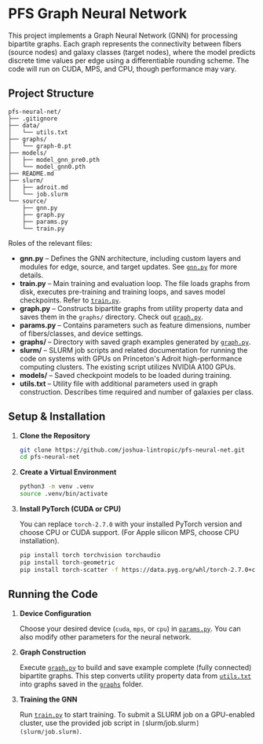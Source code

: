 # PFS Graph Neural Network

This project implements a Graph Neural Network (GNN) for processing bipartite graphs. Each graph represents the connectivity between fibers (source nodes) and galaxy classes (target nodes), where the model predicts discrete time values per edge using a differentiable rounding scheme. The code will run on CUDA, MPS, and CPU, though performance may vary.

## Project Structure

```
pfs-neural-net/
├── .gitignore
├── data/
│   └── utils.txt
├── graphs/
│   └── graph-0.pt
├── models/
│   ├── model_gnn_pre0.pth
│   └── model_gnn0.pth
├── README.md
├── slurm/
│   ├── adroit.md
│   └── job.slurm
└── source/
    ├── gnn.py
    ├── graph.py
    ├── params.py
    └── train.py
```

Roles of the relevant files: 

- **gnn.py** – Defines the GNN architecture, including custom layers and modules for edge, source, and target updates. See [`gnn.py`](source/gnn.py) for more details.
- **train.py** – Main training and evaluation loop. The file loads graphs from disk, executes pre-training and training loops, and saves model checkpoints. Refer to [`train.py`](source/train.py).
- **graph.py** – Constructs bipartite graphs from utility property data and saves them in the `graphs/` directory. Check out [`graph.py`](source/graph.py).
- **params.py** – Contains parameters such as feature dimensions, number of fibers/classes, and device settings.
- **graphs/** – Directory with saved graph examples generated by [`graph.py`](source/graph.py).
- **slurm/** – SLURM job scripts and related documentation for running the code on systems with GPUs on Princeton's Adroit high-performance computing clusters. The existing script utilizes NVIDIA A100 GPUs. 
- **models/** – Saved checkpoint models to be loaded during training. 
- **utils.txt** – Utility file with additional parameters used in graph construction. Describes time required and number of galaxies per class. 

## Setup & Installation

1. **Clone the Repository**

    ```sh
    git clone https://github.com/joshua-lintropic/pfs-neural-net.git
    cd pfs-neural-net
    ```

2. **Create a Virtual Environment**

    ```sh
    python3 -m venv .venv
    source .venv/bin/activate
    ```

3. **Install PyTorch (CUDA or CPU)**

    You can replace `torch-2.7.0` with your installed PyTorch version and choose CPU or CUDA support. (For Apple silicon MPS, choose CPU installation). 

    ```sh
    pip install torch torchvision torchaudio
    pip install torch-geometric
    pip install torch-scatter -f https://data.pyg.org/whl/torch-2.7.0+cpu.html
    ```

## Running the Code

1. **Device Configuration**

    Choose your desired device (`cuda`, `mps`, or `cpu`) in [`params.py`](source/params.py). You can also modify other parameters for the neural network. 

2. **Graph Construction** 

    Execute [`graph.py`](source/graph.py) to build and save example complete (fully connected) bipartite graphs. This step converts utility property data from [`utils.txt`](source/utils.txt) into graphs saved in the [`graphs`](graphs/) folder. 

3. **Training the GNN**

    Run [`train.py`](source/train.py) to start training. To submit a SLURM job on a GPU-enabled cluster, use the provided job script in `[`slurm/job.slurm`](slurm/job.slurm)`. 

